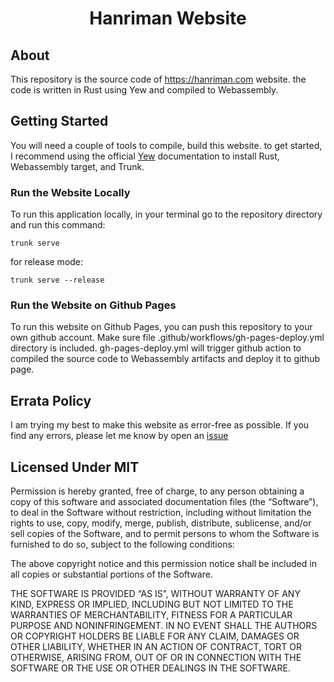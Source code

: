 <div align="center">
    <h1>Hanriman Website</h1>
</div>

## About
This repository is the source code of https://hanriman.com website. the code is written in Rust using Yew and compiled to Webassembly.

## Getting Started
You will need a couple of tools to compile, build this website. to get started, I recommend using the official [Yew](https://yew.rs/docs/getting-started/introduction) documentation to install Rust, Webassembly target, and Trunk.

### Run the Website Locally
To run this application locally, in your terminal go to the repository directory and run this command: 
```shell
trunk serve
```
for release mode:
```shell
trunk serve --release
```

### Run the Website on Github Pages
To run this website on Github Pages, you can push this repository to your own github account. Make sure file .github/workflows/gh-pages-deploy.yml directory is included. gh-pages-deploy.yml will trigger github action to compiled the source code to Webassembly artifacts and deploy it to github page.

## Errata Policy
I am trying my best to make this website as error-free as possible. If you find any errors, please let me know by open an [issue](https://github.com/hanriman/hanriman.github.io/issues)

## Licensed Under MIT
Permission is hereby granted, free of charge, to any person obtaining a copy of this software and associated documentation files (the “Software”), to deal in the Software without restriction, including without limitation the rights to use, copy, modify, merge, publish, distribute, sublicense, and/or sell copies of the Software, and to permit persons to whom the Software is furnished to do so, subject to the following conditions:

The above copyright notice and this permission notice shall be included in all copies or substantial portions of the Software.

THE SOFTWARE IS PROVIDED “AS IS”, WITHOUT WARRANTY OF ANY KIND, EXPRESS OR IMPLIED, INCLUDING BUT NOT LIMITED TO THE WARRANTIES OF MERCHANTABILITY, FITNESS FOR A PARTICULAR PURPOSE AND NONINFRINGEMENT. IN NO EVENT SHALL THE AUTHORS OR COPYRIGHT HOLDERS BE LIABLE FOR ANY CLAIM, DAMAGES OR OTHER LIABILITY, WHETHER IN AN ACTION OF CONTRACT, TORT OR OTHERWISE, ARISING FROM, OUT OF OR IN CONNECTION WITH THE SOFTWARE OR THE USE OR OTHER DEALINGS IN THE SOFTWARE.

